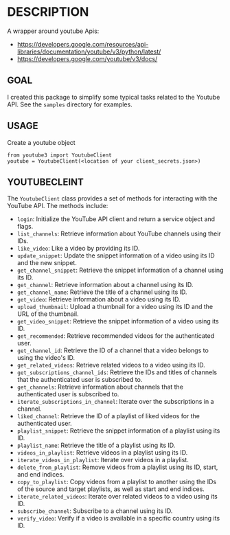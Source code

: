# DESCRIPTION

A wrapper around youtube Apis:

- https://developers.google.com/resources/api-libraries/documentation/youtube/v3/python/latest/
- https://developers.google.com/youtube/v3/docs/


## GOAL

I created this package to simplify some typical tasks related to the Youtube API.
See the `samples` directory for examples.

## USAGE

Create a youtube object
```
from youtube3 import YoutubeClient 
youtube = YoutubeClient(<location of your client_secrets.json>)
```

## YOUTUBECLEINT

The `YoutubeClient` class provides a set of methods for interacting with the YouTube API. The methods include:

-   `login`: Initialize the YouTube API client and return a service object and flags.
-   `list_channels`: Retrieve information about YouTube channels using their IDs.
-   `like_video`: Like a video by providing its ID.
-   `update_snippet`: Update the snippet information of a video using its ID and the new snippet.
-   `get_channel_snippet`: Retrieve the snippet information of a channel using its ID.
-   `get_channel`: Retrieve information about a channel using its ID.
-   `get_channel_name`: Retrieve the title of a channel using its ID.
-   `get_video`: Retrieve information about a video using its ID.
-   `upload_thumbnail`: Upload a thumbnail for a video using its ID and the URL of the thumbnail.
-   `get_video_snippet`: Retrieve the snippet information of a video using its ID.
-   `get_recommended`: Retrieve recommended videos for the authenticated user.
-   `get_channel_id`: Retrieve the ID of a channel that a video belongs to using the video's ID.
-   `get_related_videos`: Retrieve related videos to a video using its ID.
-   `get_subscriptions_channel_ids`: Retrieve the IDs and titles of channels that the authenticated user is subscribed to.
-   `get_channels`: Retrieve information about channels that the authenticated user is subscribed to.
-   `iterate_subscriptions_in_channel`: Iterate over the subscriptions in a channel.
-   `liked_channel`: Retrieve the ID of a playlist of liked videos for the authenticated user.
-   `playlist_snippet`: Retrieve the snippet information of a playlist using its ID.
-   `playlist_name`: Retrieve the title of a playlist using its ID.
-   `videos_in_playlist`: Retrieve videos in a playlist using its ID.
-   `iterate_videos_in_playlist`: Iterate over videos in a playlist.
-   `delete_from_playlist`: Remove videos from a playlist using its ID, start, and end indices.
-   `copy_to_playlist`: Copy videos from a playlist to another using the IDs of the source and target playlists, as well as start and end indices.
-   `iterate_related_videos`: Iterate over related videos to a video using its ID.
-   `subscribe_channel`: Subscribe to a channel using its ID.
-   `verify_video`: Verify if a video is available in a specific country using its ID.